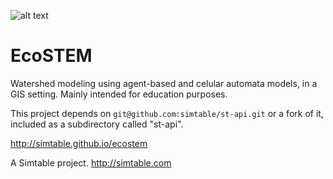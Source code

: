 ![alt text](https://github.com/mariusnita/ecostem/raw/master/img/banner.png "EcoSTEM")

EcoSTEM
=======

Watershed modeling using agent-based and celular automata models, in a
GIS setting. Mainly intended for education purposes.

This project depends on `git@github.com:simtable/st-api.git` or a fork of it,
included as a subdirectory called "st-api".

http://simtable.github.io/ecostem

A Simtable project.
http://simtable.com
